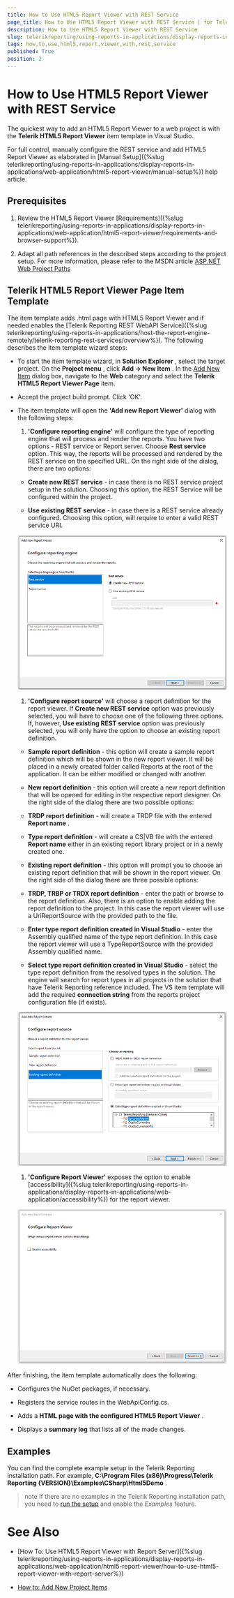 ```yaml
---
title: How to Use HTML5 Report Viewer with REST Service
page_title: How to Use HTML5 Report Viewer with REST Service | for Telerik Reporting Documentation
description: How to Use HTML5 Report Viewer with REST Service
slug: telerikreporting/using-reports-in-applications/display-reports-in-applications/web-application/html5-report-viewer/how-to-use-html5-report-viewer-with-rest-service
tags: how,to,use,html5,report,viewer,with,rest,service
published: True
position: 2
---
```


# How to Use HTML5 Report Viewer with REST Service



The quickest way to add an HTML5 Report Viewer to a web project is with the __Telerik HTML5 Report Viewer__  item template in Visual Studio.       

For full control, manually configure the REST service and add HTML5 Report Viewer as elaborated         in [Manual Setup]({%slug telerikreporting/using-reports-in-applications/display-reports-in-applications/web-application/html5-report-viewer/manual-setup%}) help article.       

## Prerequisites

1. Review the HTML5 Report Viewer [Requirements]({%slug telerikreporting/using-reports-in-applications/display-reports-in-applications/web-application/html5-report-viewer/requirements-and-browser-support%}).             

1. Adapt all path references in the described steps according to the project setup.                For more information, please refer to the MSDN article               [ASP.NET Web Project Paths](http://msdn.microsoft.com/en-us/library/ms178116.aspx)

## Telerik HTML5 Report Viewer Page Item Template

The item template adds .html page with HTML5 Report Viewer           and if needed enables the [Telerik Reporting REST WebAPI Service]({%slug telerikreporting/using-reports-in-applications/host-the-report-engine-remotely/telerik-reporting-rest-services/overview%}).           The following describes the item template wizard steps:         

* To start the item template wizard, in __Solution Explorer__ , select the target project. On the               __Project menu__ , click __Add -> New Item__ . In the               [Add New Item](https://msdn.microsoft.com/en-us/library/w0572c5b%28v=vs.100%29.aspx)               dialog box, navigate to the __Web__  category and select the __Telerik HTML5 Report Viewer Page__  item.             

* Accept the project build prompt. Click 'OK'.             

* The item template will open the __'Add new Report Viewer'__  dialog with the following steps:             

   1. __'Configure reporting engine'__  will configure the type of reporting engine that will process and render the reports.                   You have two options - REST service or Report server. Choose __Rest service__  option. This way, the reports will be processed                   and rendered by the REST service on the specified URL. On the right side of the dialog, there are two options:                 

   + __Create new REST service__  - in case there is no REST service project setup in the solution.                       Choosing this option, the REST Service will be configured within the project.                     

   + __Use existing REST service__  - in case there is a REST service already configured.                       Choosing this option, will require to enter a valid REST service URI.                       

  ![item-template-reporting-engine-rest](images/item-template-reporting-engine-rest.png)

   1. __'Configure report source'__  will choose a report definition for the report viewer. If                   __Create new REST service__  option was previously selected, you will have to choose one of the following three options.                   If, however, __Use existing REST service__  option was previously selected, you will only have the option to choose                   an existing report definition.                 

   + __Sample report definition__  - this option will create a sample report definition which will be shown in the new                       report viewer. It will be placed in a newly created folder called Reports at the root of the application. It can be either modified                       or changed with another.                     

   + __New report definition__  - this option will create a new report definition that will be opened for editing in                       the respective report designer. On the right side of the dialog there are two possible options:                     

   + __TRDP report definition__  - will create a TRDP file with the entered __Report name__ .                         

   + __Type report definition__  - will create a CS|VB file with the entered __Report name__                            either in an existing report library project or in a newly created one.                         

   + __Existing report definition__  - this option will prompt you to choose an existing report definition that will                       be shown in the report viewer. On the right side of the dialog there are three possible options:                     

   + __TRDP, TRBP or TRDX report definition__  - enter the path or browse to the report definition. Also, there is                           an option to enable adding the report definition to the project. In this case the report viewer will use a UriReportSource with                           the provided path to the file.                         

   + __Enter type report definition created in Visual Studio__  - enter the Assembly qualified name of the type                           report definition. In this case the report viewer will use a TypeReportSource with the provided Assembly qualified name.                         

   + __Select type report definition created in Visual Studio__  - select the type report definition from the resolved                           types in the solution. The engine will search for report types in all projects in the solution that have Telerik Reporting reference                           included. The VS item template will add the required __connection string__  from the reports project configuration                           file (if exists).                           

  ![item-template-report-source-rest](images/item-template-report-source-rest.png)

   1. __'Configure Report Viewer'__  exposes the option to enable                   [accessibility]({%slug telerikreporting/using-reports-in-applications/display-reports-in-applications/web-application/accessibility%}) for the report viewer.                   

  ![Item Template Accessibility](images/item-template-accessibility.png)

After finishing, the item template automatically does the following:         

* Configures the NuGet packages, if necessary.             

* Registers the service routes in the WebApiConfig.cs.             

* Adds a __HTML page with the configured HTML5 Report Viewer__ .             

* Displays a __summary log__  that lists all of the made changes.             

## Examples

You can find the complete example setup in the Telerik Reporting installation path. For example,           __C:\Program Files (x86)\Progress\Telerik Reporting {VERSION}\Examples\CSharp\Html5Demo__ .         

>note If there are no examples in the Telerik Reporting installation path, you need to [run the setup](6E821131-83F3-45A4-BB6E-1530223D1E38#installingReporting)             and enable the  *Examples*  feature.           


# See Also


 * [How To: Use HTML5 Report Viewer with Report Server]({%slug telerikreporting/using-reports-in-applications/display-reports-in-applications/web-application/html5-report-viewer/how-to-use-html5-report-viewer-with-report-server%})

 * [How to: Add New Project Items](https://msdn.microsoft.com/en-us/library/w0572c5b%28v=vs.100%29.aspx)
